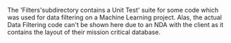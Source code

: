 The 'Filters'subdirectory contains a Unit Test' suite for some code which was used for data filtering on a Machine
Learning project.  Alas, the actual Data Filtering code can't be shown here due to an NDA with the client as it contains the
layout of their mission critical database.
